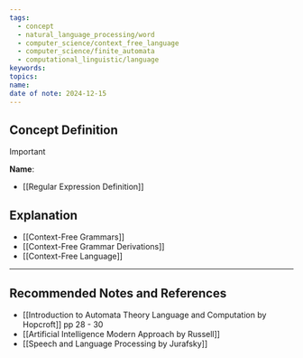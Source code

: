 ```yaml
---
tags:
  - concept
  - natural_language_processing/word
  - computer_science/context_free_language
  - computer_science/finite_automata
  - computational_linguistic/language
keywords: 
topics: 
name: 
date of note: 2024-12-15
---
```


## Concept Definition

>[!important]
>**Name**: 



- [[Regular Expression Definition]]

## Explanation


- [[Context-Free Grammars]]
- [[Context-Free Grammar Derivations]]
- [[Context-Free Language]]



-----------
##  Recommended Notes and References


- [[Introduction to Automata Theory Language and Computation by Hopcroft]] pp  28 - 30
- [[Artificial Intelligence Modern Approach by Russell]]
- [[Speech and Language Processing by Jurafsky]]